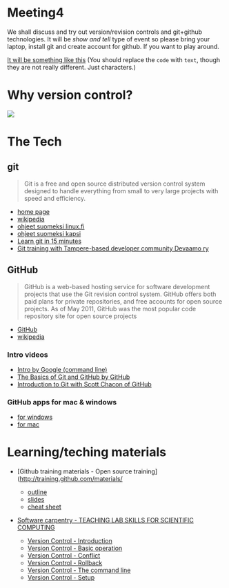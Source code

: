 Meeting4
==============

We shall discuss and try out version/revision controls and git+github technologies. It will be *show and tell* type of event so please bring your laptop, install git and create account for github. If you want to play around. 

[It will be something like this](http://youtu.be/qT90jZP58jM) (You should replace the `code` with `text`, though they are not really different. Just characters.)


Why version control?
==============

![](http://www.phdcomics.com/comics/archive/phd101212s.gif)


The Tech
=============


git
------------

>Git is a free and open source distributed version control system designed to handle everything from small to very large projects with speed and efficiency. 

- [home page](http://git-scm.com/)
- [wikipedia](http://en.wikipedia.org/wiki/Git_%28software%29) 
- [ohjeet suomeksi linux.fi](http://linux.fi/wiki/Git)
- [ohjeet suomeksi kapsi](http://www.kapsi.fi/ohjeet/http-git.html)
- [Learn git in 15 minutes](http://try.github.io/levels/1/challenges/1)
- [Git training with Tampere-based developer community Devaamo ry](http://www.slideshare.net/ottokekalainen/git-training-with-devaamo)

GitHub
------------

>GitHub is a web-based hosting service for software development projects that use the Git revision control system. GitHub offers both paid plans for private repositories, and free accounts for open source projects. As of May 2011, GitHub was the most popular code repository site for open source projects


- [GitHub](https://github.com/)
- [wikipedia](http://en.wikipedia.org/wiki/GitHub)

### Intro videos

- [Intro by Google (command line)](http://www.youtube.com/watch?v=DVDLoe_2MBc)
- [The Basics of Git and GitHub by GitHub](http://www.youtube.com/watch?v=U8GBXvdmHT4)
- [Introduction to Git with Scott Chacon of GitHub](http://www.youtube.com/watch?v=ZDR433b0HJY)


### GitHub apps for mac & windows

- [for windows](http://windows.github.com)
- [for mac](http://mac.github.com)


Learning/teching materials
==================

- [Github training materials - Open source training](http://training.github.com/materials/
    - [outline](http://training.github.com/materials/outlines/github-foundations.html)
    - [slides](http://training.github.com/materials/slides/github-foundations.html#/)
    - [cheat sheet](http://training.github.com/materials/cheatsheets/github-foundations.html)

- [Software carpentry - TEACHING LAB SKILLS FOR SCIENTIFIC COMPUTING](http://software-carpentry.org/)
    - [Version Control - Introduction](http://software-carpentry.org/v4/vc/intro.html)
    - [Version Control - Basic operation](http://software-carpentry.org/v4/vc/basic.html)
    - [Version Control - Conflict](http://software-carpentry.org/v4/vc/conflict.html)
    - [Version Control - Rollback](http://software-carpentry.org/v4/vc/rollback.html)
    - [Version Control - The command line](http://software-carpentry.org/v4/vc/commandline.html)
    - [Version Control - Setup](http://software-carpentry.org/v4/vc/setup.html)

